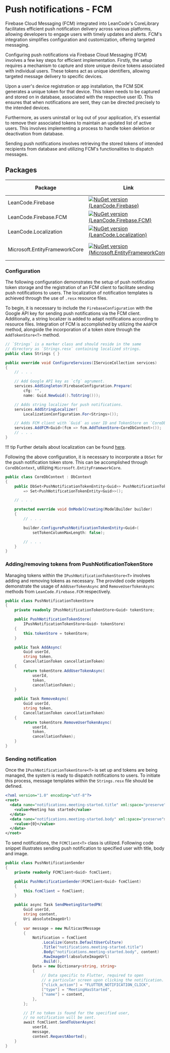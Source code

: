 # Push notifications - FCM

Firebase Cloud Messaging (FCM) integrated into LeanCode's CoreLibrary facilitates efficient push notification delivery across various platforms, allowing developers to engage users with timely updates and alerts. FCM's integration simplifies configuration and customization, offering targeted messaging.

Configuring push notifications via Firebase Cloud Messaging (FCM) involves a few key steps for efficient implementation. Firstly, the setup requires a mechanism to capture and store unique device tokens associated with individual users. These tokens act as unique identifiers, allowing targeted message delivery to specific devices.

Upon a user's device registration or app installation, the FCM SDK generates a unique token for that device. This token needs to be captured and stored on in database, associated with the respective user ID. This ensures that when notifications are sent, they can be directed precisely to the intended devices.

Furthermore, as users uninstall or log out of your application, it's essential to remove their associated tokens to maintain an updated list of active users. This involves implementing a process to handle token deletion or deactivation from database.

Sending push notifications involves retrieving the stored tokens of intended recipients from database and utilizing FCM's functionalities to dispatch messages.

## Packages

| Package | Link | Application in section |
| --- | ----------- | ----------- |
| LeanCode.Firebase | [![NuGet version (LeanCode.Firebase)](https://img.shields.io/nuget/vpre/LeanCode.Firebase.svg?style=flat-square&logo=nuget)](https://www.nuget.org/packages/LeanCode.Firebase/8.0.2260-preview/) | Firebase configuration |
| LeanCode.Firebase.FCM | [![NuGet version (LeanCode.Firebase.FCM)](https://img.shields.io/nuget/vpre/LeanCode.Firebase.FCM.svg?style=flat-square&logo=nuget)](https://www.nuget.org/packages/LeanCode.Firebase.FCM/8.0.2260-preview/) | Push notifications |
| LeanCode.Localization | [![NuGet version (LeanCode.Localization)](https://img.shields.io/nuget/vpre/LeanCode.Localization.svg?style=flat-square&logo=nuget)](https://www.nuget.org/packages/LeanCode.Localization/8.0.2260-preview/) | Localization |
| Microsoft.EntityFrameworkCore | [![NuGet version (Microsoft.EntityFrameworkCore)](https://img.shields.io/nuget/v/Microsoft.EntityFrameworkCore.svg?style=flat-square&logo=nuget)](https://www.nuget.org/packages/Microsoft.EntityFrameworkCore/8.0.0/) | Push notification token store |

### Configuration

The following configuration demonstrates the setup of push notification token storage and the registration of an FCM client to facilitate sending push notifications to users. The localization of notification templates is achieved through the use of `.resx` resource files.

To begin, it is necessary to include the `FirebaseConfiguration` with the Google API key for sending push notifications via the FCM client. Additionally, a string localizer is added to adapt notifications according to resource files. Integration of FCM is accomplished by utilizing the `AddFCM` method, alongside the incorporation of a token store through the `AddTokenStore<T>` method.

```csharp
// `Strings` is a marker class and should reside in the same
// directory as `Strings.resx` containing localized strings.
public class Strings { }
```

```csharp
public override void ConfigureServices(IServiceCollection services)
{
    // . . .

    // Add Google API key as `cfg` agrument.
    services.AddSingleton(FirebaseConfiguration.Prepare(
        cfg: "",
        name: Guid.NewGuid().ToString()));

    // Adds string localizer for push notifications.
    services.AddStringLocalizer(
        LocalizationConfiguration.For<Strings>());

    // Adds FCM client with `Guid` as user ID and TokenStore on `CoreDbContext`.
    services.AddFCM<Guid>(fcm => fcm.AddTokenStore<CoreDbContext>());
    // . . .
}
```

!!! tip
    Further details about localization can be found [here](../../features/localization/index.md).

Following the above configuration, it is necessary to incorporate a `DbSet` for the push notification token store. This can be accomplished through `CoreDbContext`, utilizing `Microsoft.EntityFrameworkCore`.

```csharp
public class CoreDbContext : DbContext
{
    public DbSet<PushNotificationTokenEntity<Guid>> PushNotificationTokens
        => Set<PushNotificationTokenEntity<Guid>>();

    // . . .

    protected override void OnModelCreating(ModelBuilder builder)
    {
        // . . .

        builder.ConfigurePushNotificationTokenEntity<Guid>(
            setTokenColumnMaxLength: false);

        // . . .
    }
}

```

### Adding/removing tokens from PushNotificationTokenStore

Managing tokens within the `IPushNotificationTokenStore<T>` involves adding and removing tokens as necessary. The provided code snippets demonstrate the usage of `AddUserTokenAsync` and `RemoveUserTokenAsync` methods from `LeanCode.Firebase.FCM` respectively.

```csharp
public class PushNotificationTokenStore
{
    private readonly IPushNotificationTokenStore<Guid> tokenStore;

    public PushNotificationTokenStore(
        IPushNotificationTokenStore<Guid> tokenStore)
    {
        this.tokenStore = tokenStore;
    }

    public Task AddAsync(
        Guid userId,
        string token,
        CancellationToken cancellationToken)
    {
        return tokenStore.AddUserTokenAsync(
            userId,
            token,
            cancellationToken);
    }

    public Task RemoveAsync(
        Guid userId,
        string token,
        CancellationToken cancellationToken)
    {
        return tokenStore.RemoveUserTokenAsync(
            userId,
            token,
            cancellationToken);
    }
}
```

### Sending notification

Once the `IPushNotificationTokenStore<T>` is set up and tokens are being managed, the system is ready to dispatch notifications to users. To initiate this process, message templates within the `Strings.resx` file should be defined.

```xml
<?xml version="1.0" encoding="utf-8"?>
<root>
  <data name="notifications.meeting-started.title" xml:space="preserve">
    <value>Meeting has started</value>
  </data>
  <data name="notifications.meeting-started.body" xml:space="preserve">
    <value>{0}</value>
  </data>
</root>

```

To send notifications, the `FCMClient<T>` class is utilized. Following code snippet illustrates sending push notification to specified user with title, body and image.

```csharp
public class PushNotificationSender
{
    private readonly FCMClient<Guid> fcmClient;

    public PushNotificationSender(FCMClient<Guid> fcmClient)
    {
        this.fcmClient = fcmClient;
    }

    public async Task SendMeetingStartedPN(
        Guid userId,
        string content,
        Uri absoluteImageUrl)
    {
        var message = new MulticastMessage
        {
            Notification = fcmClient
                .Localize(Consts.DefaultUserCulture)
                .Title("notifications.meeting-started.title")
                .Body("notifications.meeting-started.body", content)
                .RawImageUrl(absoluteImageUrl)
                .Build(),
            Data = new Dictionary<string, string>
            {
                // Data specific to Flutter, required to open
                // a particular screen upon clicking the notification.
                ["click_action"] = "FLUTTER_NOTIFICATION_CLICK",
                ["type"] = "MeetingHasStarted",
                ["name"] = content,
            },
        };

        // If no token is found for the specified user,
        // no notification will be sent.
        await fcmClient.SendToUserAsync(
            userId,
            message,
            context.RequestAborted);
    }
}
```

